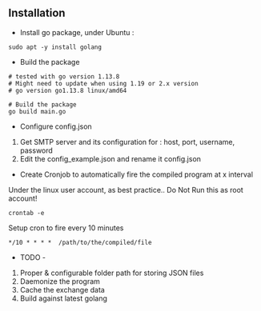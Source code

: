 ## Installation ##

- Install go package, under Ubuntu :
```
sudo apt -y install golang
```

- Build the package
```
# tested with go version 1.13.8
# Might need to update when using 1.19 or 2.x version
# go version go1.13.8 linux/amd64

# Build the package
go build main.go
```

- Configure config.json

1. Get SMTP server and its configuration for : host, port, username, password
2. Edit the config_example.json and rename it config.json


- Create Cronjob to automatically fire the compiled program at x interval

Under the linux user account, as best practice.. Do Not Run this as root account!
```
crontab -e
```

Setup cron to fire every 10 minutes
```
*/10 * * * *  /path/to/the/compiled/file
```



- TODO -
1. Proper & configurable folder path for storing JSON files
2. Daemonize the program
3. Cache the exchange data
4. Build against latest golang
